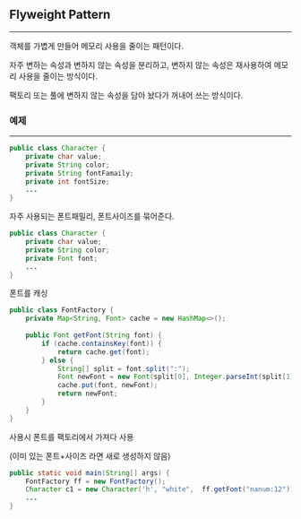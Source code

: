 ## Flyweight Pattern

---
객체를 가볍게 만들어 메모리 사용을 줄이는 패턴이다.

자주 변하는 속성과 변하지 않는 속성을 분리하고, 변하지 않는 속성은 재사용하여 메모리 사용을 줄이는 방식이다.

팩토리 또는 풀에 변하지 않는 속성을 담아 놨다가 꺼내어 쓰는 방식이다.

### 예제

---

```java
public class Character {
	private char value;
	private String color;
	private String fontFamaily; 
	private int fontSize;
	...
}
```

자주 사용되는 폰트패밀리, 폰트사이즈를 묶어준다.

```java
public class Character {
	private char value;
	private String color;
	private Font font;
	...
}
```

폰트를 캐싱

```java
public class FontFactory {
	private Map<String, Font> cache = new HashMap<>();
	
	public Font getFont(String font) {
		if (cache.containsKey(font)) {
			return cache.get(font);
		} else {
			String[] split = font.split(":");
			Font newFont = new Font(split[0], Integer.parseInt(split[1]));
			cache.put(font, newFont);
			return newFont;
		}
	}
}
```

사용시 폰트를 팩토리에서 가져다 사용

(이미 있는 폰트+사이즈 라면 새로 생성하지 않음)

```java
public static void main(String[] args) {
	FontFactory ff = new FontFactory();
	Character c1 = new Character('h', "white",	ff.getFont("nanum:12"));
	...
}
```